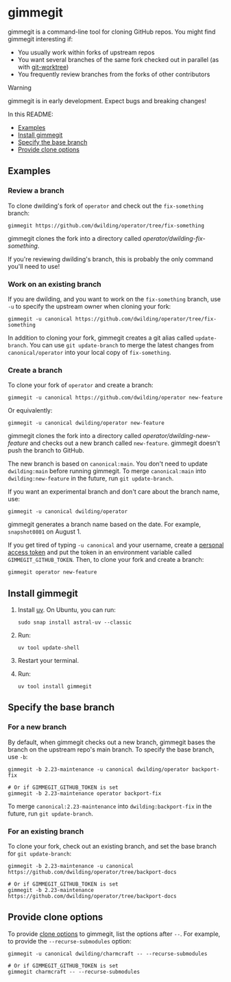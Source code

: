 # gimmegit

gimmegit is a command-line tool for cloning GitHub repos. You might find gimmegit interesting if:

  - You usually work within forks of upstream repos
  - You want several branches of the same fork checked out in parallel (as with [git-worktree](https://git-scm.com/docs/git-worktree))
  - You frequently review branches from the forks of other contributors

> [!WARNING]  
> gimmegit is in early development. Expect bugs and breaking changes!

In this README:

  - [Examples](#examples)
  - [Install gimmegit](#install-gimmegit)
  - [Specify the base branch](#specify-the-base-branch)
  - [Provide clone options](#provide-clone-options)

## Examples

### Review a branch

To clone dwilding's fork of `operator` and check out the `fix-something` branch:

```text
gimmegit https://github.com/dwilding/operator/tree/fix-something
```
gimmegit clones the fork into a directory called *operator/dwilding-fix-something*.

If you're reviewing dwilding's branch, this is probably the only command you'll need to use!

### Work on an existing branch

If you are dwilding, and you want to work on the `fix-something` branch, use `-u` to specify the upstream owner when cloning your fork:

```text
gimmegit -u canonical https://github.com/dwilding/operator/tree/fix-something
```

In addition to cloning your fork, gimmegit creates a git alias called `update-branch`. You can use `git update-branch` to merge the latest changes from `canonical/operator` into your local copy of `fix-something`.

### Create a branch

To clone your fork of `operator` and create a branch:

```text
gimmegit -u canonical https://github.com/dwilding/operator new-feature
```

Or equivalently:

```text
gimmegit -u canonical dwilding/operator new-feature
```

gimmegit clones the fork into a directory called *operator/dwilding-new-feature* and checks out a new branch called `new-feature`. gimmegit doesn't push the branch to GitHub.

The new branch is based on `canonical:main`. You don't need to update `dwilding:main` before running gimmegit. To merge `canonical:main` into `dwilding:new-feature` in the future, run `git update-branch`.

If you want an experimental branch and don't care about the branch name, use:

```text
gimmegit -u canonical dwilding/operator
```

gimmegit generates a branch name based on the date. For example, `snapshot0801` on August 1.

If you get tired of typing `-u canonical` and your username, create a [personal access token](https://docs.github.com/en/authentication/keeping-your-account-and-data-secure/managing-your-personal-access-tokens) and put the token in an environment variable called `GIMMEGIT_GITHUB_TOKEN`. Then, to clone your fork and create a branch:

```text
gimmegit operator new-feature
```

## Install gimmegit

 1. Install [uv](https://docs.astral.sh/uv/getting-started/installation/). On Ubuntu, you can run:

    ```text
    sudo snap install astral-uv --classic
    ```

 2. Run:

    ```text
    uv tool update-shell
    ```

 3. Restart your terminal.

 4. Run:

    ```text
    uv tool install gimmegit
    ```

## Specify the base branch

### For a new branch

By default, when gimmegit checks out a new branch, gimmegit bases the branch on the upstream repo's main branch. To specify the base branch, use `-b`:

```text
gimmegit -b 2.23-maintenance -u canonical dwilding/operator backport-fix

# Or if GIMMEGIT_GITHUB_TOKEN is set
gimmegit -b 2.23-maintenance operator backport-fix
```

To merge `canonical:2.23-maintenance` into `dwilding:backport-fix` in the future, run `git update-branch`.

### For an existing branch

To clone your fork, check out an existing branch, and set the base branch for `git update-branch`:

```text
gimmegit -b 2.23-maintenance -u canonical https://github.com/dwilding/operator/tree/backport-docs

# Or if GIMMEGIT_GITHUB_TOKEN is set
gimmegit -b 2.23-maintenance https://github.com/dwilding/operator/tree/backport-docs
```

## Provide clone options

To provide [clone options](https://git-scm.com/docs/git-clone#_options) to gimmegit, list the options after `--`. For example, to provide the `--recurse-submodules` option:

```text
gimmegit -u canonical dwilding/charmcraft -- --recurse-submodules

# Or if GIMMEGIT_GITHUB_TOKEN is set
gimmegit charmcraft -- --recurse-submodules
```
